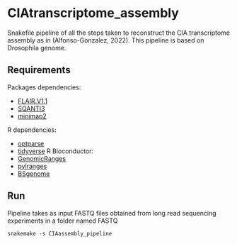 # CIAtranscriptome_assembly

Snakefile pipeline of all the steps taken to reconstruct the CIA transcriptome assembly as in (Alfonso-Gonzalez, 2022). This pipeline is based on Drosophila genome. 

## Requirements 

Packages dependencies:

* [FLAIR.V1.1](https://github.com/BrooksLabUCSC/flair/tree/v1.0)
* [SQANTI3](https://github.com/ConesaLab/SQANTI3)
* [minimap2](https://github.com/lh3/minimap2)

R dependencies: 
* [optparse](https://cran.r-project.org/web/packages/optparse/index.html)  
* [tidyverse](https://tidyverse.tidyverse.org/) 
R Bioconductor: 
* [GenomicRanges](https://bioconductor.org/packages/release/bioc/html/GenomicRanges.html) 
* [pylranges](https://www.bioconductor.org/packages/release/bioc/html/plyranges.html)
* [BSgenome](https://www.rdocumentation.org/packages/BSgenome/versions/1.40.1/topics/getSeq-methods) 


## Run 

Pipeline takes as input FASTQ files obtained from long read sequencing experiments in a folder named FASTQ

```
snakemake -s CIAassembly_pipeline  
```

